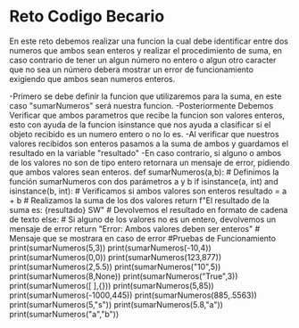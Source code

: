 # Reto Codigo Becario

En este reto debemos realizar una funcion la cual debe identificar entre dos numeros que ambos sean enteros y realizar el procedimiento de suma, en caso contrario de tener un algun número no entero o algun otro caracter que no sea un número debera mostrar un error de funcionamiento exigiendo que ambos sean numeros enteros.

-Primero se debe definir la funcion que utilizaremos para la suma, en este caso "sumarNumeros" será nuestra funcion.
-Posteriormente Debemos Verificar que ambos parametros que recibe la funcion son valores enteros, esto con ayuda de la funcion isinstance que nos ayuda a clasificar si el objeto recibido es un numero entero o no lo es.
-Al verificar que nuestros valores recibidos son enteros pasamos a la suma de ambos y guardamos el resultado en la variable "resultado"
-En caso contrario, si alguno o ambos de los valores no son de tipo entero retornara un mensaje de error, pidiendo que ambos valores sean enteros.
def sumarNumeros(a,b): # Definimos la función sumarNumeros con dos parámetros a y b
  if isinstance(a, int) and isinstance(b, int): # Verificamos si ambos valores son enteros
    resultado = a + b # Realizamos la suma de los dos valores
    return f"El resultado de la suma es: {resultado} SW" # Devolvemos el resultado en formato de cadena de texto
  else: # Si alguno de los valores no es un entero, devolvemos un mensaje de error
      return "Error: Ambos valores deben ser enteros" #  Mensaje que se mostrara en caso de error
#Pruebas de Funcionamiento
print(sumarNumeros(5,3))
print(sumarNumeros(-10,4))
print(sumarNumeros(0,0))
print(sumarNumeros(123,877))
print(sumarNumeros(2,5.5))
print(sumarNumeros("10",5))
print(sumarNumeros(8,None))
print(sumarNumeros("True",3))
print(sumarNumeros([ ],{}))
print(sumarNumeros(5,85))
print(sumarNumeros(-1000,445))
print(sumarNumeros(885,.5563))
print(sumarNumeros(5,"s"))
print(sumarNumeros(5.8,"a"))
print(sumarNumeros("a","b"))
